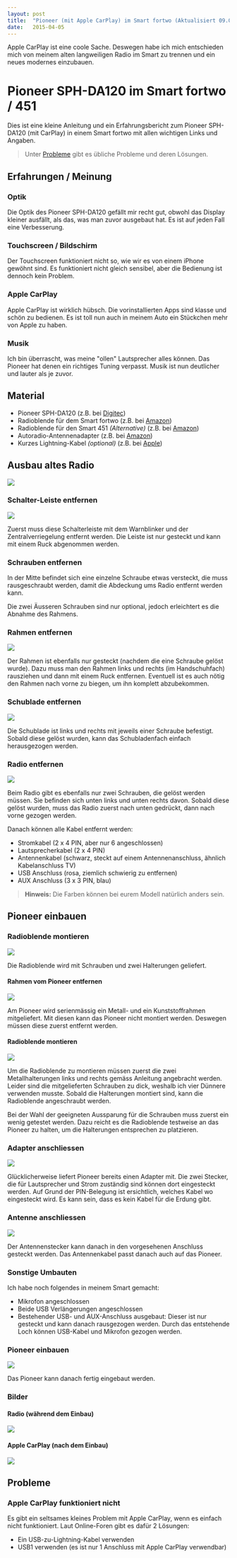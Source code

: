 ```yaml
---
layout: post
title:  "Pioneer (mit Apple CarPlay) im Smart fortwo (Aktualisiert 09.04.2015)"
date:   2015-04-05
---
```


<p class="intro"><span class="dropcap">A</span>pple CarPlay ist eine coole Sache. Deswegen habe ich mich entschieden mich von meinem alten langweiligen Radio im Smart zu trennen und ein neues modernes einzubauen.</p>

# Pioneer SPH-DA120 im Smart fortwo / 451

Dies ist eine kleine Anleitung und ein Erfahrungsbericht zum Pioneer SPH-DA120 (mit CarPlay) in einem Smart fortwo mit allen wichtigen Links und Angaben.

> Unter [Probleme](#probleme) gibt es übliche Probleme und deren Lösungen.

## Erfahrungen / Meinung

### Optik

Die Optik des Pioneer SPH-DA120 gefällt mir recht gut, obwohl das Display kleiner ausfällt, als das, was man zuvor ausgebaut hat. Es ist auf jeden Fall eine Verbesserung.

### Touchscreen / Bildschirm

Der Touchscreen funktioniert nicht so, wie wir es von einem iPhone gewöhnt sind. Es funktioniert nicht gleich sensibel, aber die Bedienung ist dennoch kein Problem.

### Apple CarPlay

Apple CarPlay ist wirklich hübsch. Die vorinstallierten Apps sind klasse und schön zu bedienen. Es ist toll nun auch in meinem Auto ein Stückchen mehr von Apple zu haben.

### Musik

Ich bin überrascht, was meine "ollen" Lautsprecher alles können. Das Pioneer hat denen ein richtiges Tuning verpasst. Musik ist nun deutlicher und lauter als je zuvor.

## Material

* Pioneer SPH-DA120 (z.B. bei [Digitec](https://www.digitec.ch/de/s1/product/pioneer-sph-da120-appradio-bluetooth-mechaless-r-usb-r-aux-carplay-autoradio-3227864))
* Radioblende für dem Smart fortwo (z.B. bei [Amazon](http://www.amazon.de/gp/product/B00EZN5MKQ?psc=1&redirect=true&ref_=oh_aui_detailpage_o00_s00))
* Radioblende für den Smart 451 *(Alternative)* (z.B. bei [Amazon](http://www.amazon.de/RADIOBLENDE-Doppel-DIN-Komplettset-Smart-Fortwo/dp/B0018RQARG/ref=sr_1_4?ie=UTF8&qid=1428052411&sr=8-4&keywords=radioblende+smart+451))
* Autoradio-Antennenadapter (z.B. bei [Amazon](http://www.amazon.de/gp/product/B000M730VM?psc=1&redirect=true&ref_=oh_aui_detailpage_o01_s00))
* Kurzes Lightning-Kabel *(optional)* (z.B. bei [Apple](http://store.apple.com/ch-de/product/ME291ZM/A/lightning-auf-usb-kabel?fnode=3a)) 

## Ausbau altes Radio

![](http://i.imgur.com/2Cvjv9z.jpg)

### Schalter-Leiste entfernen

![](http://i.imgur.com/cXho0OT.jpg)

Zuerst muss diese Schalterleiste mit dem Warnblinker und der Zentralverriegelung entfernt werden. Die Leiste ist nur gesteckt und kann mit einem Ruck abgenommen werden.

### Schrauben entfernen

In der Mitte befindet sich eine einzelne Schraube etwas versteckt, die muss rausgeschraubt werden, damit die Abdeckung ums Radio entfernt werden kann.

Die zwei Äusseren Schrauben sind nur optional, jedoch erleichtert es die Abnahme des Rahmens.

### Rahmen entfernen

![](http://i.imgur.com/rz5ftRD.jpg)

Der Rahmen ist ebenfalls nur gesteckt (nachdem die eine Schraube gelöst wurde). Dazu muss man den Rahmen links und rechts (im Handschuhfach) rausziehen und dann mit einem Ruck entfernen. Eventuell ist es auch nötig den Rahmen nach vorne zu biegen, um ihn komplett abzubekommen.

### Schublade entfernen

![](http://i.imgur.com/H36c7zp.jpg)

Die Schublade ist links und rechts mit jeweils einer Schraube befestigt. Sobald diese gelöst wurden, kann das Schubladenfach einfach herausgezogen werden.

### Radio entfernen

![](http://i.imgur.com/QEjZeWU.jpg)

Beim Radio gibt es ebenfalls nur zwei Schrauben, die gelöst werden müssen. Sie befinden sich unten links und unten rechts davon. Sobald diese gelöst wurden, muss das Radio zuerst nach unten gedrückt, dann nach vorne gezogen werden.

Danach können alle Kabel entfernt werden:

* Stromkabel (2 x 4 PIN, aber nur 6 angeschlossen)
* Lautsprecherkabel (2 x 4 PIN)
* Antennenkabel (schwarz, steckt auf einem Antennenanschluss, ähnlich Kabelanschluss TV)
* USB Anschluss (rosa, ziemlich schwierig zu entfernen)
* AUX Anschluss (3 x 3 PIN, blau)

> **Hinweis:** Die Farben können bei eurem Modell natürlich anders sein.

## Pioneer einbauen

### Radioblende montieren

![](/assets/img/radioblende.JPG)

Die Radioblende wird mit Schrauben und zwei Halterungen geliefert.

#### Rahmen vom Pioneer entfernen

![](/assets/img/pioneer-rahmen.JPG)

Am Pioneer wird serienmässig ein Metall- und ein Kunststoffrahmen mitgeliefert. Mit diesen kann das Pioneer nicht montiert werden. Deswegen müssen diese zuerst entfernt werden.

#### Radioblende montieren

![](/assets/img/schrauben.JPG)

Um die Radioblende zu montieren müssen zuerst die zwei Metallhalterungen links und rechts gemäss Anleitung angebracht werden. Leider sind die mitgelieferten Schrauben zu dick, weshalb ich vier Dünnere verwenden musste. Sobald die Halterungen montiert sind, kann die Radioblende angeschraubt werden.

Bei der Wahl der geeigneten Aussparung für die Schrauben muss zuerst ein wenig getestet werden. Dazu reicht es die Radioblende testweise an das Pioneer zu halten, um die Halterungen entsprechen zu platzieren.

### Adapter anschliessen

![](http://i.imgur.com/IZbRvtp.jpg)

Glücklicherweise liefert Pioneer bereits einen Adapter mit. Die zwei Stecker, die für Lautsprecher und Strom zuständig sind können dort eingesteckt werden. Auf Grund der PIN-Belegung ist ersichtlich, welches Kabel wo eingesteckt wird. Es kann sein, dass es kein Kabel für die Erdung gibt.

### Antenne anschliessen

![](/assets/img/antenne.JPG)

Der Antennenstecker kann danach in den vorgesehenen Anschluss gesteckt werden. Das Antennenkabel passt danach auch auf das Pioneer. 

### Sonstige Umbauten

Ich habe noch folgendes in meinem Smart gemacht:

* Mikrofon angeschlossen
* Beide USB Verlängerungen angeschlossen
* Bestehender USB- und AUX-Anschluss ausgebaut: Dieser ist nur gesteckt und kann danach rausgezogen werden. Durch das entstehende Loch können USB-Kabel und Mikrofon gezogen werden.

### Pioneer einbauen

![](/assets/img/pioneer-einbau-fertig.JPG)

Das Pioneer kann danach fertig eingebaut werden.

### Bilder

#### Radio (während dem Einbau)

![](/assets/img/radio.JPG)

#### Apple CarPlay (nach dem Einbau)

![](/assets/img/carplay.JPG)

## Probleme

### Apple CarPlay funktioniert nicht

Es gibt ein seltsames kleines Problem mit Apple CarPlay, wenn es einfach nicht funktioniert. Laut Online-Foren gibt es dafür 2 Lösungen:

* Ein USB-zu-Lightning-Kabel verwenden
* USB1 verwenden (es ist nur 1 Anschluss mit Apple CarPlay verwendbar)